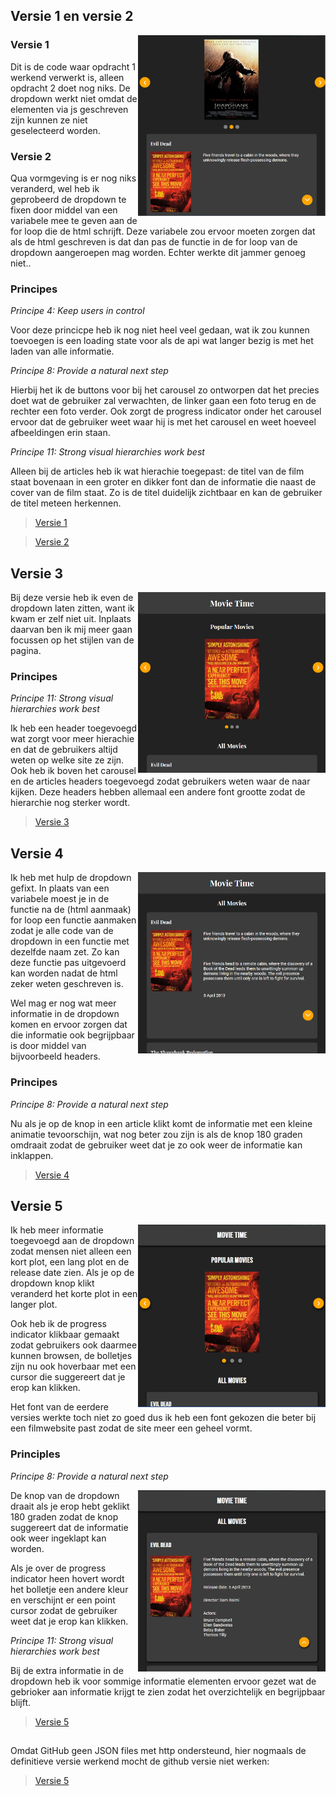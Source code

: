 ## Versie 1 en versie 2
<img align="right" src="images/versie1.PNG" width="300">

### Versie 1

Dit is de code waar opdracht 1 werkend verwerkt is, alleen opdracht 2 doet nog niks. De dropdown werkt niet omdat de elementen via js geschreven zijn kunnen ze niet geselecteerd worden. 

### Versie 2

Qua vormgeving is er nog niks veranderd, wel heb ik geprobeerd de dropdown te fixen door middel van een variabele mee te geven aan de for loop die de html schrijft. Deze variabele zou ervoor moeten zorgen dat als de html geschreven is dat dan pas de functie in de for loop van de dropdown aangeroepen mag worden. Echter werkte dit jammer genoeg niet..

### Principes 

*Principe 4: Keep users in control*

Voor deze princicpe heb ik nog niet heel veel gedaan, wat ik zou kunnen toevoegen is een loading state voor als de api wat langer bezig is met het laden van alle informatie. 

*Principe 8: Provide a natural next step*

Hierbij het ik de buttons voor bij het carousel zo ontworpen dat het precies doet wat de gebruiker zal verwachten, de linker gaan een foto terug en de rechter een foto verder. Ook zorgt de progress indicator onder het carousel ervoor dat de gebruiker weet waar hij is met het carousel en weet hoeveel afbeeldingen erin staan.

*Principe 11: Strong visual hierarchies work best*

Alleen bij de articles heb ik wat hierachie toegepast: de titel van de film staat bovenaan in een groter en dikker font dan de informatie die naast de cover van de film staat. Zo is de titel duidelijk zichtbaar en kan de gebruiker de titel meteen herkennen.

>[Versie 1](https://evatissink.github.io/Frontend-voor-designers/opdracht%203/versie%201/)

>[Versie 2](https://evatissink.github.io/Frontend-voor-designers/opdracht%203/versie%202/)


## Versie 3

<img align="right" src="images/versie2.PNG" width="300">
Bij deze versie heb ik even de dropdown laten zitten, want ik kwam er zelf niet uit. Inplaats daarvan ben ik mij meer gaan focussen op het stijlen van de pagina.

### Principes 

*Principe 11: Strong visual hierarchies work best*

Ik heb een header toegevoegd wat zorgt voor meer hierachie en dat de gebruikers altijd weten op welke site ze zijn. Ook heb ik boven het carousel en de articles headers toegevoegd zodat gebruikers weten waar de naar kijken. Deze headers hebben allemaal een andere font grootte zodat de hierarchie nog sterker wordt.


>[Versie 3](https://evatissink.github.io/Frontend-voor-designers/opdracht%203/versie%203/)


## Versie 4
<img align="right" src="images/versie3.PNG" width="300">

Ik heb met hulp de dropdown gefixt. In plaats van een variabele moest je in de functie na de (html aanmaak) for loop een functie aanmaken zodat je alle code van de dropdown in een functie met dezelfde naam zet. Zo kan deze functie pas uitgevoerd kan worden nadat de html zeker weten geschreven is.

Wel mag er nog wat meer informatie in de dropdown komen en ervoor zorgen dat die informatie ook begrijpbaar is door middel van bijvoorbeeld headers.

### Principes

*Principe 8: Provide a natural next step*

Nu als je op de knop in een article klikt komt de informatie met een kleine animatie tevoorschijn, wat nog beter zou zijn is als de knop 180 graden omdraait zodat de gebruiker weet dat je zo ook weer de informatie kan inklappen.


>[Versie 4](https://evatissink.github.io/Frontend-voor-designers/opdracht%203/versie%204/)

## Versie 5
<img align="right" src="images/versie5.PNG" width="300">

Ik heb meer informatie toegevoegd aan de dropdown zodat mensen niet alleen een kort plot, een lang plot en de release date zien. 
Als je op de dropdown knop klikt veranderd het korte plot in een langer plot.

Ook heb ik de progress indicator klikbaar gemaakt zodat gebruikers ook daarmee kunnen browsen, de bolletjes zijn nu ook hoverbaar met een cursor die suggereert dat je erop kan klikken.

Het font van de eerdere versies werkte toch niet zo goed dus ik heb een font gekozen die beter bij een filmwebsite past zodat de site meer een geheel vormt.

### Principles

*Principe 8: Provide a natural next step*

<img align="right" src="images/versie6.PNG" width="300">

De knop van de dropdown draait als je erop hebt geklikt 180 graden zodat de knop suggereert dat de informatie ook weer ingeklapt kan worden. 

Als je over de progress indicator heen hovert wordt het bolletje een andere kleur en verschijnt er een point cursor zodat de gebruiker weet dat je erop kan klikken.

*Principe 11: Strong visual hierarchies work best*

Bij de extra informatie in de dropdown heb ik voor sommige informatie elementen ervoor gezet wat de gebrioker aan informatie krijgt te zien zodat het overzichtelijk en begrijpbaar blijft.


>[Versie 5](https://evatissink.github.io/Frontend-voor-designers/opdracht%203/versie%205/)


## 
Omdat GitHub geen JSON files met http ondersteund, hier nogmaals de definitieve versie werkend mocht de github versie niet werken:

>[Versie 5](http://evatissink.nl/)
